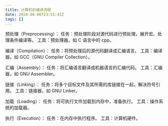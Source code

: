```yaml
---
title: 计算机的编译流程
date: 2024-06-06T23:51:42Z
tags: []
---
```


预处理（Preprocessing）：
任务：预处理阶段对源代码进行预处理，展开宏、处理条件编译等。
工具：预处理器，如 C 语言中的 cpp。

编译（Compilation）：
任务：将预处理后的源代码翻译成汇编语言。
工具：编译器，如 GCC（GNU Compiler Collection）。

汇编（Assembly）：
任务：将汇编语言翻译成机器语言的汇编代码。
工具：汇编器，如 GNU Assembler。

链接（Linking）：
任务：将多个目标文件及其所需的库链接在一起，解决符号引用。
工具：链接器，如 GNU Linker。

加载（Loading）：
任务：将可执行文件加载到内存中，准备执行。
工具：操作系统的加载器。

执行（Execution）：
任务：在内存中执行程序。
工具：计算机硬件。
